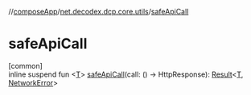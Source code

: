 //[composeApp](../../index.md)/[net.decodex.dcp.core.utils](index.md)/[safeApiCall](safe-api-call.md)

# safeApiCall

[common]\
inline suspend fun &lt;[T](safe-api-call.md)&gt; [safeApiCall](safe-api-call.md)(call: () -&gt; HttpResponse): [Result](-result/index.md)&lt;[T](safe-api-call.md), [NetworkError](-network-error/index.md)&gt;
